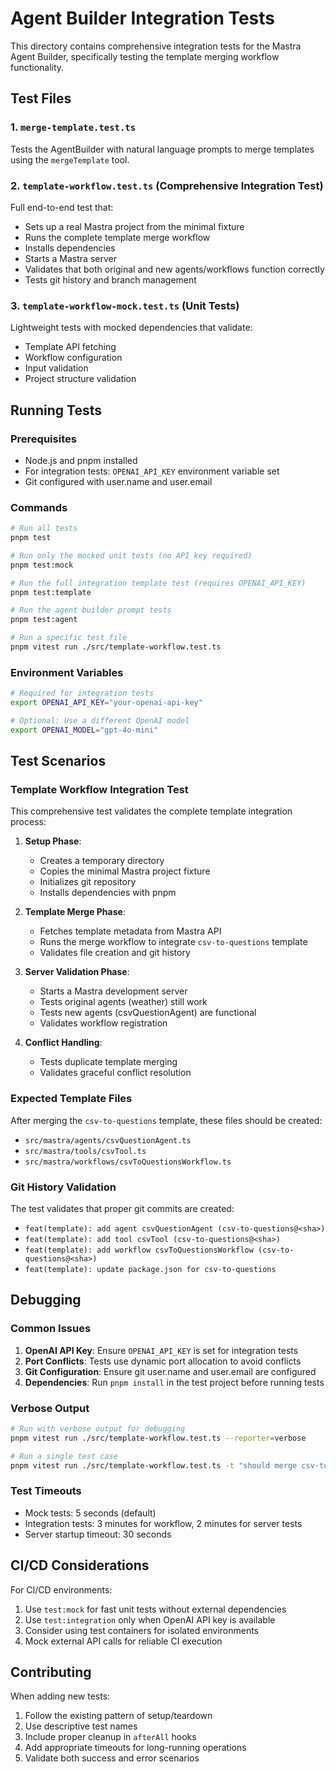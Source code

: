 # Agent Builder Integration Tests

This directory contains comprehensive integration tests for the Mastra Agent Builder, specifically testing the template merging workflow functionality.

## Test Files

### 1. `merge-template.test.ts`

Tests the AgentBuilder with natural language prompts to merge templates using the `mergeTemplate` tool.

### 2. `template-workflow.test.ts` (Comprehensive Integration Test)

Full end-to-end test that:

- Sets up a real Mastra project from the minimal fixture
- Runs the complete template merge workflow
- Installs dependencies
- Starts a Mastra server
- Validates that both original and new agents/workflows function correctly
- Tests git history and branch management

### 3. `template-workflow-mock.test.ts` (Unit Tests)

Lightweight tests with mocked dependencies that validate:

- Template API fetching
- Workflow configuration
- Input validation
- Project structure validation

## Running Tests

### Prerequisites

- Node.js and pnpm installed
- For integration tests: `OPENAI_API_KEY` environment variable set
- Git configured with user.name and user.email

### Commands

```bash
# Run all tests
pnpm test

# Run only the mocked unit tests (no API key required)
pnpm test:mock

# Run the full integration template test (requires OPENAI_API_KEY)
pnpm test:template

# Run the agent builder prompt tests
pnpm test:agent

# Run a specific test file
pnpm vitest run ./src/template-workflow.test.ts
```

### Environment Variables

```bash
# Required for integration tests
export OPENAI_API_KEY="your-openai-api-key"

# Optional: Use a different OpenAI model
export OPENAI_MODEL="gpt-4o-mini"
```

## Test Scenarios

### Template Workflow Integration Test

This comprehensive test validates the complete template integration process:

1. **Setup Phase**:
   - Creates a temporary directory
   - Copies the minimal Mastra project fixture
   - Initializes git repository
   - Installs dependencies with pnpm

2. **Template Merge Phase**:
   - Fetches template metadata from Mastra API
   - Runs the merge workflow to integrate `csv-to-questions` template
   - Validates file creation and git history

3. **Server Validation Phase**:
   - Starts a Mastra development server
   - Tests original agents (weather) still work
   - Tests new agents (csvQuestionAgent) are functional
   - Validates workflow registration

4. **Conflict Handling**:
   - Tests duplicate template merging
   - Validates graceful conflict resolution

### Expected Template Files

After merging the `csv-to-questions` template, these files should be created:

- `src/mastra/agents/csvQuestionAgent.ts`
- `src/mastra/tools/csvTool.ts`
- `src/mastra/workflows/csvToQuestionsWorkflow.ts`

### Git History Validation

The test validates that proper git commits are created:

- `feat(template): add agent csvQuestionAgent (csv-to-questions@<sha>)`
- `feat(template): add tool csvTool (csv-to-questions@<sha>)`
- `feat(template): add workflow csvToQuestionsWorkflow (csv-to-questions@<sha>)`
- `feat(template): update package.json for csv-to-questions`

## Debugging

### Common Issues

1. **OpenAI API Key**: Ensure `OPENAI_API_KEY` is set for integration tests
2. **Port Conflicts**: Tests use dynamic port allocation to avoid conflicts
3. **Git Configuration**: Ensure git user.name and user.email are configured
4. **Dependencies**: Run `pnpm install` in the test project before running tests

### Verbose Output

```bash
# Run with verbose output for debugging
pnpm vitest run ./src/template-workflow.test.ts --reporter=verbose

# Run a single test case
pnpm vitest run ./src/template-workflow.test.ts -t "should merge csv-to-questions template"
```

### Test Timeouts

- Mock tests: 5 seconds (default)
- Integration tests: 3 minutes for workflow, 2 minutes for server tests
- Server startup timeout: 30 seconds

## CI/CD Considerations

For CI/CD environments:

1. Use `test:mock` for fast unit tests without external dependencies
2. Use `test:integration` only when OpenAI API key is available
3. Consider using test containers for isolated environments
4. Mock external API calls for reliable CI execution

## Contributing

When adding new tests:

1. Follow the existing pattern of setup/teardown
2. Use descriptive test names
3. Include proper cleanup in `afterAll` hooks
4. Add appropriate timeouts for long-running operations
5. Validate both success and error scenarios
